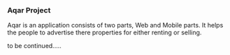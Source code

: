### Aqar Project

Aqar is an application consists of two parts, Web and Mobile parts. It helps the people to advertise there properties for either renting or selling.

to be continued.....
